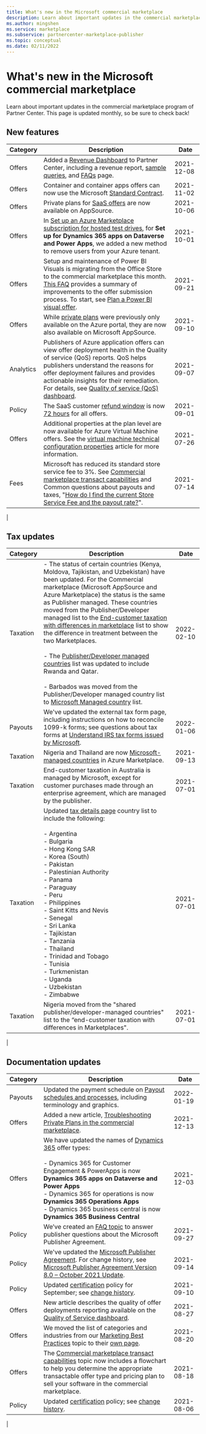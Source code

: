 ```yaml
---
title: What's new in the Microsoft commercial marketplace
description: Learn about important updates in the commercial marketplace program of Partner Center. 
ms.author: mingshen
ms.service: marketplace 
ms.subservice: partnercenter-marketplace-publisher
ms.topic: conceptual
ms.date: 02/11/2022
---
```


# What's new in the Microsoft commercial marketplace

Learn about important updates in the commercial marketplace program of Partner Center. This page is updated monthly, so be sure to check back!

## New features

| Category | Description | Date |
| --- | --- | --- |
| Offers | Added a [Revenue Dashboard](revenue-dashboard.md) to Partner Center, including a revenue report, [sample queries](analytics-sample-queries.md#revenue-report-queries), and [FAQs](/azure/marketplace/analytics-faq#revenue) page. | 2021-12-08 |
| Offers | Container and container apps offers can now use the Microsoft [Standard Contract](standard-contract.md). | 2021-11-02 |
| Offers | Private plans for [SaaS offers](plan-saas-offer.md) are now available on AppSource. | 2021-10-06 |
| Offers | In [Set up an Azure Marketplace subscription for hosted test drives](test-drive-azure-subscription-setup.md), for **Set up for Dynamics 365 apps on Dataverse and Power Apps**, we added a new method to remove users from your Azure tenant. | 2021-10-01 |
| Offers | Setup and maintenance of Power BI Visuals is migrating from the Office Store to the commercial marketplace this month. [This FAQ](power-bi-visual-faq.yml) provides a summary of improvements to the offer submission process. To start, see [Plan a Power BI visual offer](marketplace-power-bi-visual.md).| 2021-09-21 |
| Offers | While [private plans](private-plans.md) were previously only available on the Azure portal, they are now also available on Microsoft AppSource. | 2021-09-10 |
| Analytics | Publishers of Azure application offers can view offer deployment health in the Quality of service (QoS) reports. QoS helps publishers understand the reasons for offer deployment failures and provides actionable insights for their remediation. For details, see [Quality of service (QoS) dashboard](quality-of-service-dashboard.md). | 2021-09-07 |
| Policy | The SaaS customer [refund window](/marketplace/refund-policies) is now [72 hours](/azure/marketplace/marketplace-faq-publisher-guide) for all offers. | 2021-09-01 |
| Offers | Additional properties at the plan level are now available for Azure Virtual Machine offers. See the [virtual machine technical configuration properties](azure-vm-plan-overview.md#properties) article for more information. | 2021-07-26 |
| Fees | Microsoft has reduced its standard store service fee to 3%. See [Commercial marketplace transact capabilities](marketplace-commercial-transaction-capabilities-and-considerations.md#examples-of-pricing-and-store-fees) and Common questions about payouts and taxes, "[How do I find the current Store Service Fee and the payout rate?](/partner-center/payout-faq)". | 2021-07-14 |
|

## Tax updates

| Category | Description | Date |
| --- | --- | --- |
| Taxation | - The status of certain countries (Kenya, Moldova, Tajikistan, and Uzbekistan) have been updated. For the Commercial marketplace (Microsoft AppSource and Azure Marketplace) the status is the same as Publisher managed. These countries moved from the Publisher/Developer managed list to the [End-customer taxation with differences in marketplace](/partner-center/tax-details-marketplace) list to show the difference in treatment between the two Marketplaces. <br><br> - The [Publisher/Developer managed countries](/partner-center/tax-details-marketplace) list was updated to include Rwanda and Qatar.  <br><br> -  Barbados was moved from the Publisher/Developer managed country list to [Microsoft Managed country](/partner-center/tax-details-marketplace) list. | 2022-02-10 |
| Payouts | We've updated the external tax form page, including instructions on how to reconcile 1099-k forms; see questions about tax forms at [Understand IRS tax forms issued by Microsoft](/partner-center/understand-irs-tax-forms). | 2022-01-06 |
| Taxation | Nigeria and Thailand are now [Microsoft-managed countries](/partner-center/tax-details-marketplace) in Azure Marketplace. | 2021-09-13 |
| Taxation | End-customer taxation in Australia is managed by Microsoft, except for customer purchases made through an enterprise agreement, which are managed by the publisher. | 2021-07-01 |
| Taxation | Updated [tax details page](/partner-center/tax-details-marketplace) country list to include the following: <br><br> - Argentina <br> - Bulgaria <br> - Hong Kong SAR <br> - Korea (South) <br>- Pakistan <br> - Palestinian Authority <br> - Panama <br> - Paraguay <br> - Peru <br> - Philippines <br> - Saint Kitts and Nevis <br> - Senegal <br> - Sri Lanka <br> - Tajikistan <br> - Tanzania <br> - Thailand <br> - Trinidad and Tobago <br> - Tunisia <br> - Turkmenistan <br> - Uganda <br> - Uzbekistan <br> - Zimbabwe | 2021-07-01 |
| Taxation | Nigeria moved from the "shared publisher/developer-managed countries" list to the “end-customer taxation with differences in Marketplaces".  | 2021-07-01 |
|

## Documentation updates

| Category | Description | Date |
| ------------ | ------------- | ------------- |
| Payouts | Updated the payment schedule on [Payout schedules and processes](/partner-center/payout-policy-details), including terminology and graphics. | 2022-01-19 |
| Offers | Added a new article, [Troubleshooting Private Plans in the commercial marketplace](azure-private-plan-troubleshooting.md). | 2021-12-13 |
| Offers | We have updated the names of [Dynamics 365](/azure/marketplace/marketplace-dynamics-365#licensing-options) offer types: <br><br> - Dynamics 365 for Customer Engagement &amp; PowerApps is now **Dynamics 365 apps on Dataverse and Power Apps** <br> - Dynamics 365 for operations is now **Dynamics 365 Operations Apps** <br> - Dynamics 365 business central is now **Dynamics 365 Business Central** | 2021-12-03 |
| Policy | We’ve created an [FAQ topic](/legal/marketplace/mpa-faq) to answer publisher questions about the Microsoft Publisher Agreement. | 2021-09-27 |
| Policy | We've updated the [Microsoft Publisher Agreement](/legal/marketplace/msft-publisher-agreement). For change history, see [Microsoft Publisher Agreement Version 8.0 – October 2021 Update](/legal/marketplace/mpa-change-history-oct-2021). | 2021-09-14 |
| Policy | Updated [certification](/legal/marketplace/certification-policies) policy for September; see [change history](/legal/marketplace/offer-policies-change-history). | 2021-09-10 |
| Offers | New article describes the quality of offer deployments reporting available on the [Quality of Service dashboard](quality-of-service-dashboard.md). | 2021-08-27 |
| Offers | We moved the list of categories and industries from our [Marketing Best Practices](gtm-offer-listing-best-practices.md) topic to their [own page](marketplace-categories-industries.md). | 2021-08-20 |
| Offers | The [Commercial marketplace transact capabilities](marketplace-commercial-transaction-capabilities-and-considerations.md) topic now includes a flowchart to help you determine the appropriate transactable offer type and pricing plan to sell your software in the commercial marketplace. | 2021-08-18 |
| Policy | Updated [certification](/legal/marketplace/certification-policies?context=/azure/marketplace/context/context) policy; see [change history](/legal/marketplace/offer-policies-change-history). | 2021-08-06 |
|
